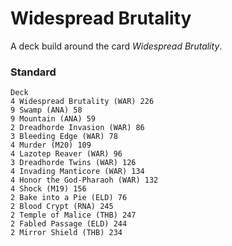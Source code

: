 # Widespread Brutality
A deck build around the card *Widespread Brutality*.

### Standard
```
Deck
4 Widespread Brutality (WAR) 226
9 Swamp (ANA) 58
9 Mountain (ANA) 59
2 Dreadhorde Invasion (WAR) 86
3 Bleeding Edge (WAR) 78
4 Murder (M20) 109
4 Lazotep Reaver (WAR) 96
3 Dreadhorde Twins (WAR) 126
4 Invading Manticore (WAR) 134
4 Honor the God-Pharaoh (WAR) 132
4 Shock (M19) 156
2 Bake into a Pie (ELD) 76
2 Blood Crypt (RNA) 245
2 Temple of Malice (THB) 247
2 Fabled Passage (ELD) 244
2 Mirror Shield (THB) 234
```